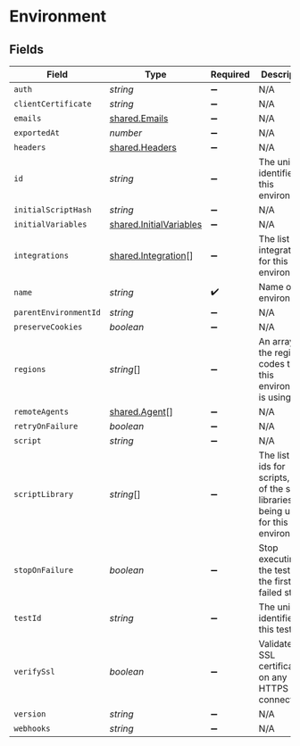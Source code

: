 # Environment


## Fields

| Field                                                                                       | Type                                                                                        | Required                                                                                    | Description                                                                                 |
| ------------------------------------------------------------------------------------------- | ------------------------------------------------------------------------------------------- | ------------------------------------------------------------------------------------------- | ------------------------------------------------------------------------------------------- |
| `auth`                                                                                      | *string*                                                                                    | :heavy_minus_sign:                                                                          | N/A                                                                                         |
| `clientCertificate`                                                                         | *string*                                                                                    | :heavy_minus_sign:                                                                          | N/A                                                                                         |
| `emails`                                                                                    | [shared.Emails](../../models/shared/emails.md)                                              | :heavy_minus_sign:                                                                          | N/A                                                                                         |
| `exportedAt`                                                                                | *number*                                                                                    | :heavy_minus_sign:                                                                          | N/A                                                                                         |
| `headers`                                                                                   | [shared.Headers](../../models/shared/headers.md)                                            | :heavy_minus_sign:                                                                          | N/A                                                                                         |
| `id`                                                                                        | *string*                                                                                    | :heavy_minus_sign:                                                                          | The unique identifier for this environment.                                                 |
| `initialScriptHash`                                                                         | *string*                                                                                    | :heavy_minus_sign:                                                                          | N/A                                                                                         |
| `initialVariables`                                                                          | [shared.InitialVariables](../../models/shared/initialvariables.md)                          | :heavy_minus_sign:                                                                          | N/A                                                                                         |
| `integrations`                                                                              | [shared.Integration](../../models/shared/integration.md)[]                                  | :heavy_minus_sign:                                                                          | The list of integrations for this environment.                                              |
| `name`                                                                                      | *string*                                                                                    | :heavy_check_mark:                                                                          | Name of this environment.                                                                   |
| `parentEnvironmentId`                                                                       | *string*                                                                                    | :heavy_minus_sign:                                                                          | N/A                                                                                         |
| `preserveCookies`                                                                           | *boolean*                                                                                   | :heavy_minus_sign:                                                                          | N/A                                                                                         |
| `regions`                                                                                   | *string*[]                                                                                  | :heavy_minus_sign:                                                                          | An array of the region codes that this environment is using.                                |
| `remoteAgents`                                                                              | [shared.Agent](../../models/shared/agent.md)[]                                              | :heavy_minus_sign:                                                                          | N/A                                                                                         |
| `retryOnFailure`                                                                            | *boolean*                                                                                   | :heavy_minus_sign:                                                                          | N/A                                                                                         |
| `script`                                                                                    | *string*                                                                                    | :heavy_minus_sign:                                                                          | N/A                                                                                         |
| `scriptLibrary`                                                                             | *string*[]                                                                                  | :heavy_minus_sign:                                                                          | The list of ids for scripts, part of the script libraries, being used for this environment. |
| `stopOnFailure`                                                                             | *boolean*                                                                                   | :heavy_minus_sign:                                                                          | Stop executing the test after the first failed step.                                        |
| `testId`                                                                                    | *string*                                                                                    | :heavy_minus_sign:                                                                          | The unique identifier for this test.                                                        |
| `verifySsl`                                                                                 | *boolean*                                                                                   | :heavy_minus_sign:                                                                          | Validate all SSL certificates on any HTTPS connections.                                     |
| `version`                                                                                   | *string*                                                                                    | :heavy_minus_sign:                                                                          | N/A                                                                                         |
| `webhooks`                                                                                  | *string*                                                                                    | :heavy_minus_sign:                                                                          | N/A                                                                                         |